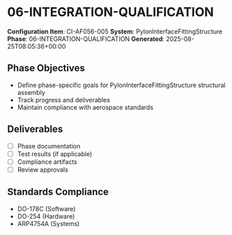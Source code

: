 # 06-INTEGRATION-QUALIFICATION

**Configuration Item**: CI-AF056-005
**System**: PylonInterfaceFittingStructure
**Phase**: 06-INTEGRATION-QUALIFICATION
**Generated**: 2025-08-25T08:05:36+00:00

## Phase Objectives
- Define phase-specific goals for PylonInterfaceFittingStructure structural assembly
- Track progress and deliverables
- Maintain compliance with aerospace standards

## Deliverables
- [ ] Phase documentation
- [ ] Test results (if applicable)
- [ ] Compliance artifacts
- [ ] Review approvals

## Standards Compliance
- DO-178C (Software)
- DO-254 (Hardware)
- ARP4754A (Systems)

